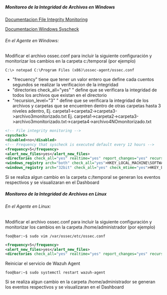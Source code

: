 ##### Monitoreo de la Integridad de Archivos en Windows

[Documentacion File Integrity Monitoring](https://documentation.wazuh.com/current/user-manual/capabilities/file-integrity/fim-configuration.html)

[Documentacion Windows Syscheck](https://documentation.wazuh.com/current/user-manual/reference/ossec-conf/syscheck.html#reference-ossec-syscheck-windows-registry)

###### En el Agente en Windows:

Modificar el archivo ossec.conf para incluir la siguiente configuración y monitorizar los cambios en la carpeta c:/temporal (por ejemplo)

```code
C:\> notepad C:\Program Files (x86)\ossec-agent/ossec.conf
```

* "frecuency" tiene que tener un valor entero que define cada cuentos segundos se realizar la verificacion de la integridad 
* "directories check_all="yes" " define que se verificara la integridad de todos los archivos que existan en el directorio
* "recursion_level="3" " define que se verificara la integridad de los archivos y carpetas que se encuentren dentro de otras carpetas hasta 3 niveles adentro, 
Ej. carpeta1->carpeta2->carpeta3->archivo3monitorizado.txt 
Ej. carpeta1->carpeta2->carpeta3->archivo3monitorizado.txt->carpeta4->archivo4NOmonitorizado.txt

```xml
<!-- File integrity monitoring -->
<syscheck>
<disabled>no</disabled>
<!-- Frequency that syscheck is executed default every 12 hours -->
<frequency>5</frequency>
<alert_new_files>yes</alert_new_files>
<directories check_all="yes" realtime="yes" report_changes="yes" recursion_level="3">c:/temporal</directories>
<windows_registry arch="both" check_all="yes">HKEY_LOCAL_MACHINE\SOFTWARE</windows_registry>
<windows_registry arch="32bit" check_all="yes" check_mtime="yes">HKEY_LOCAL_MACHINE\SYSTEM\Setup</windows_registry>
```

Si se realiza algun cambio en la carpeta c:/temporal se generan los eventos respectivos y se visualizaran en el Dashboard



##### Monitoreo de la Integridad de Archivos en Linux

###### En el Agente en Linux:

Modificar el archivo ossec.conf para incluir la siguiente configuración y monitorizar los cambios en la carpeta /home/administrador (por ejemplo)

```code
foo@bar:~$ sudo vim /var/ossec/etc/ossec.conf
```


```xml
<frequency>5</frequency>
<alert_new_files>yes</alert_new_files>
<directories check_all="yes" realtime="yes" report_changes="yes" recursion_level="3">/home/administrador</directories>
```

Reiniciar el servicio de Wazuh Agent
```code
foo@bar:~$ sudo systemctl restart wazuh-agent
```

Si se realiza algun cambio en la carpeta /home/administrador se generan los eventos respectivos y se visualizaran en el Dashboard